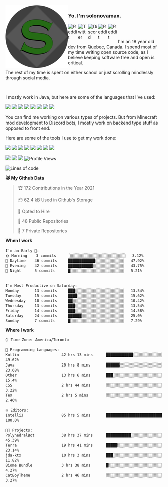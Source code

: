 <!-- dummy -->

<img align="left" alt="Avatar" width="200px" src="https://raw.githubusercontent.com/solonovamax/solonovamax/main/solonovamax-circle.png" />

### Yo. I'm solonovamax.

<a href="https://gitlab.com/solonovamax">
    <img align="left" alt="Reddit" width="32px" src="https://img.icons8.com/color/2x/gitlab.png">
</a>

<a href="https://twitter.com/solonovamax">
    <img align="left" alt="Twitter" width="32px" src="https://img.icons8.com/color/2x/twitter.png">
</a>

<a href="https://discord.gg/YFSQ4cF">
    <img align="left" alt="Discord" width="32px" src="https://img.icons8.com/color/2x/discord-logo.png">
</a>

<!-- <a href="https://twitch.tv/solonovamax">
    <img align="left" alt="Twitch" width="32px" src="https://img.icons8.com/color/2x/twitch.png">
</a> -->

<a href="https://reddit.com/u/solonovamax">
    <img align="left" alt="Reddit" width="32px" src="https://img.icons8.com/color/2x/reddit.png">
</a>

<a href="https://www.youtube.com/channel/UCTxCeyGu41WfEBT8mXpjHMA">
    <img align="left" alt="Reddit" width="32px" src="https://img.icons8.com/color/2x/youtube.png">
</a>

<!-- <a href="https://open.spotify.com/user/solonovamax">
    <img align="left" alt="Spotify" width="32px" src="https://img.icons8.com/color/2x/spotify.png">
</a> -->

<br />
<br />

I'm an 18 year old dev from Quebec, Canada.
I spend most of my time writing open source code, as I believe keeping software free and open is critical.

The rest of my time is spent on either school or just scrolling mindlessly through social media.

<br/>

I mostly work in Java, but here are some of the languages that I've used:

<code><img height="20" src="https://img.icons8.com/color/1x/java-coffee-cup-logo.png"></code>
<code><img height="20" src="https://img.icons8.com/color/1x/kotlin.png"></code>
<code><img height="20" src="https://img.icons8.com/color/1x/javascript.png"></code>
<code><img height="20" src="https://img.icons8.com/color/1x/nodejs.png"></code>
<code><img height="20" src="https://img.icons8.com/color/1x/python.png"></code>
<code><img height="20" src="https://img.icons8.com/color/1x/html-5.png"></code>
<code><img height="20" src="https://img.icons8.com/color/1x/css3.png"></code>
<code><img height="20" src="https://img.icons8.com/color/1x/graphql.png"></code>

You can find me working on various types of projects.
But from Minecraft mod development to Discord bots, I mostly work on backend type stuff as opposed to front end.

Here are some of the tools I use to get my work done:

<code><img height="20" src="https://img.icons8.com/material/1x/intellij-idea.png"></code>
<code><img height="20" src="https://img.icons8.com/color/1x/git.png"></code>
<code><img height="20" src="https://img.icons8.com/color/1x/docker.png"></code>
<code><img height="20" src="https://img.icons8.com/color/1x/linux.png"></code>
<code><img height="20" src="https://img.icons8.com/color/1x/mongodb.png"></code>
<code><img height="20" src="https://img.icons8.com/metro/1x/mysql.png"></code>
<code><img height="20" src="https://img.icons8.com/fluent/1x/console.png"></code>
<code><img height="20" src="https://img.icons8.com/color/1x/open-source.png"></code>

![](https://img.shields.io/badge/OS-Linux-informational?style=flat&logo=Arch%20Linux&logoColor=white&color=007ec6)
![](https://img.shields.io/badge/Editor-IntelliJ%20Idea-informational?style=flat&logo=IntelliJ%20Idea&logoColor=white&color=007ec6)
![](https://img.shields.io/badge/Main%20Language-Java-informational?style=flat&logo=Java&logoColor=white&color=007ec6)
![Profile Views](https://komarev.com/ghpvc/?username=solonovamax&color=blue&style=flat)








<!--START_SECTION:waka-->
![Lines of code](https://img.shields.io/badge/From%20Hello%20World%20I%27ve%20Written-26928%20lines%20of%20code-blue)

**🐱 My Github Data** 

> 🏆 172 Contributions in the Year 2021
 > 
> 📦 62.4 kB Used in Github's Storage 
 > 
> 💼 Opted to Hire
 > 
> 📜 48 Public Repositories 
 > 
> 🔑 7 Private Repositories  
 > 
**When I work** 

```text
I'm an Early 🐤: 
🌞 Morning    3 commits      ░░░░░░░░░░░░░░░░░░░░░░░░░   3.12% 
🌆 Daytime    46 commits     ████████████░░░░░░░░░░░░░   47.92% 
🌃 Evening    42 commits     ███████████░░░░░░░░░░░░░░   43.75% 
🌙 Night      5 commits      █░░░░░░░░░░░░░░░░░░░░░░░░   5.21%


I'm Most Productive on Saturday: 
Monday       13 commits     ███░░░░░░░░░░░░░░░░░░░░░░   13.54% 
Tuesday      15 commits     ████░░░░░░░░░░░░░░░░░░░░░   15.62% 
Wednesday    10 commits     ██░░░░░░░░░░░░░░░░░░░░░░░   10.42% 
Thursday     13 commits     ███░░░░░░░░░░░░░░░░░░░░░░   13.54% 
Friday       14 commits     ███░░░░░░░░░░░░░░░░░░░░░░   14.58% 
Saturday     24 commits     ██████░░░░░░░░░░░░░░░░░░░   25.0% 
Sunday       7 commits      █░░░░░░░░░░░░░░░░░░░░░░░░   7.29%

```


**Where I work** 

```text
⌚︎ Time Zone: America/Toronto

💬 Programming Languages: 
Kotlin                   42 hrs 13 mins      ████████████░░░░░░░░░░░░░   49.62% 
Java                     20 hrs 8 mins       ██████░░░░░░░░░░░░░░░░░░░   23.68% 
Other                    13 hrs 6 mins       ███░░░░░░░░░░░░░░░░░░░░░░   15.4% 
CSS                      2 hrs 44 mins       ░░░░░░░░░░░░░░░░░░░░░░░░░   3.22% 
TeX                      2 hrs 5 mins        ░░░░░░░░░░░░░░░░░░░░░░░░░   2.46%

🔥 Editors: 
IntelliJ                 85 hrs 5 mins       █████████████████████████   100.0%

🐱‍💻 Projects: 
PolyhedralBot            38 hrs 37 mins      ███████████░░░░░░░░░░░░░░   45.39% 
Terra                    19 hrs 41 mins      █████░░░░░░░░░░░░░░░░░░░░   23.14% 
jda-ktx                  10 hrs 3 mins       ███░░░░░░░░░░░░░░░░░░░░░░   11.82% 
Biome Bundle             3 hrs 38 mins       █░░░░░░░░░░░░░░░░░░░░░░░░   4.27% 
CatBoyTheme              2 hrs 46 mins       ░░░░░░░░░░░░░░░░░░░░░░░░░   3.27%

```


<!--END_SECTION:waka-->

<!--
**solonovamax/solonovamax** is a ✨ _special_ ✨ repository because its `README.md` (this file) appears on your GitHub profile.

Here are some ideas to get you started:

- 🔭 I’m currently working on ...
- 🌱 I’m currently learning ...
- 👯 I’m looking to collaborate on ...
- 🤔 I’m looking for help with ...
- 💬 Ask me about ...
- 📫 How to reach me: ...
- 😄 Pronouns: ...
- ⚡ Fun fact: ...
-->
